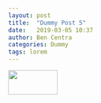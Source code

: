 ```yaml
---
layout: post
title:  "Dummy Post 5"
date:   2019-03-05 10:37
author: Ben Centra
categories: Dummy
tags: lorem
---
```



<img src="https://user-images.githubusercontent.com/30885063/53775483-17b48080-3f36-11e9-9946-90b94da08476.png" width="100" height="50">